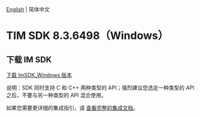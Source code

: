 [English](./README.md) | 简体中文

# TIM SDK 8.3.6498（Windows）

## 下载 IM SDK

[下载 ImSDK_Windows 版本](https://im.sdk.qcloud.com/download/plus/8.3.6498/cross_platform/ImSDK_Windows_8.3.6498.zip)

说明：SDK 同时支持 C 和 C++ 两种类型的 API；强烈建议您选定一种类型的 API 之后，不要与另一种类型的 API 混合使用。

如果您需要更详细的集成指引，请 [查看完整的集成文档](https://cloud.tencent.com/document/product/269/75287)。
